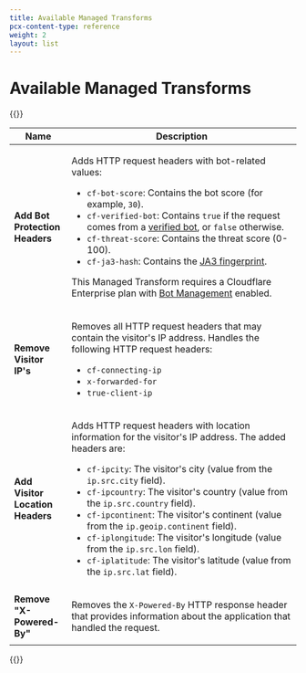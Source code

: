 ```yaml
---
title: Available Managed Transforms
pcx-content-type: reference
weight: 2
layout: list
---
```


# Available Managed Transforms

{{<table-wrap>}}

<table>
  <thead>
    <tr>
      <th style="width:20%">Name</th>
      <th>Description</th>
    </tr>
  </thead>
  <tbody>
    <tr>
      <td><strong>Add Bot Protection Headers</strong></td>
      <td>
        <p>Adds HTTP request headers with bot-related values:</p>
        <ul>
          <li><code class="InlineCode">cf-bot-score</code>: Contains the bot score (for example, <code class="InlineCode">30</code>).</li>
          <li><code class="InlineCode">cf-verified-bot</code>: Contains <code class="InlineCode">true</code> if the request comes from a <a href="/bots/get-started/bm-subscription/#verified-bots">verified bot</a>, or <code class="InlineCode">false</code> otherwise.</li>
          <li><code class="InlineCode">cf-threat-score</code>: Contains the threat score (0-100).</li>
          <li><code class="InlineCode">cf-ja3-hash</code>: Contains the <a href="/bots/concepts/ja3-fingerprint/">JA3 fingerprint</a>.</li>
        </ul>
        <p>This Managed Transform requires a Cloudflare Enterprise plan with <a href="/bots/get-started/bm-subscription/">Bot Management</a> enabled.</p>
      </td>
    </tr>
    <tr>
      <td><strong>Remove Visitor IP's</strong></td>
      <td>
        <p>Removes all HTTP request headers that may contain the visitor's IP address. Handles the following HTTP request headers:</p>
        <ul>
          <li><code class="InlineCode">cf-connecting-ip</code></li>
          <li><code class="InlineCode">x-forwarded-for</code></li>
          <li><code class="InlineCode">true-client-ip</code></li>
        </ul>
      </td>
    </tr>
    <tr>
      <td><strong>Add Visitor Location Headers</strong></td>
      <td>
        <p>Adds HTTP request headers with location information for the visitor's IP address. The added headers are:</p>
        <ul>
          <li><code class="InlineCode">cf-ipcity</code>: The visitor's city (value from the <code class="InlineCode">ip.src.city</code> field).</li>
          <li><code class="InlineCode">cf-ipcountry</code>: The visitor's country (value from the <code class="InlineCode">ip.src.country</code> field).</li>
          <li><code class="InlineCode">cf-ipcontinent</code>: The visitor's continent (value from the <code class="InlineCode">ip.geoip.continent</code> field).</li>
          <li><code class="InlineCode">cf-iplongitude</code>: The visitor's longitude (value from the <code class="InlineCode">ip.src.lon</code> field).</li>
          <li><code class="InlineCode">cf-iplatitude</code>: The visitor's latitude (value from the <code class="InlineCode">ip.src.lat</code> field).</li>
        </ul>
      </td>
    </tr>
    <tr>
      <td><strong>Remove "X-Powered-By"</strong></td>
      <td>
        <p>Removes the <code class="InlineCode">X-Powered-By</code> HTTP response header that provides information about the application that handled the request.</p>
      </td>
    </tr>
  </tbody>
</table>

{{</table-wrap>}}